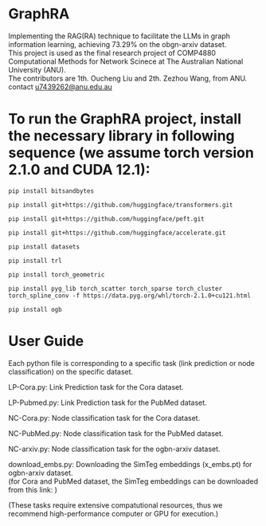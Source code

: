 # GraphRA
Implementing the RAG(RA) technique to facilitate the LLMs in graph information learning, achieving 73.29% on the obgn-arxiv dataset.<br>
This project is used as the final research project of COMP4880 Computational Methods for Network Scinece at The Australian National University (ANU).<br>
The contributors are 1th. Oucheng Liu and 2th. Zezhou Wang, from ANU. contact u7439262@anu.edu.au <br>


# To run the GraphRA project, install the necessary library in following sequence (we assume torch version 2.1.0 and CUDA 12.1): <br>

```
pip install bitsandbytes
```
```
pip install git+https://github.com/huggingface/transformers.git
```
```
pip install git+https://github.com/huggingface/peft.git
```
```
pip install git+https://github.com/huggingface/accelerate.git
```
```
pip install datasets
```
```
pip install trl
```
```
pip install torch_geometric
```
```
pip install pyg_lib torch_scatter torch_sparse torch_cluster torch_spline_conv -f https://data.pyg.org/whl/torch-2.1.0+cu121.html
```
```
pip install ogb
```
# User Guide
Each python file is corresponding to a specific task (link prediction or node classification) on the specific dataset.<br>

LP-Cora.py: Link Prediction task for the Cora dataset. <br>

LP-Pubmed.py: Link Prediction task for the PubMed dataset. <br>

NC-Cora.py: Node classification task for the Cora dataset. <br>

NC-PubMed.py: Node classification task for the PubMed dataset. <br>

NC-arxiv.py: Node classification task for the ogbn-arxiv dataset. <br>

download_embs.py: Downloading the SimTeg embeddings (x_embs.pt) for ogbn-arxiv dataset. <br>
(for Cora and PubMed dataset, the SimTeg embeddings can be downloaded from this link: ) 

(These tasks require extensive compatutional resources, thus we recommend high-performance computer or GPU for execution.)


